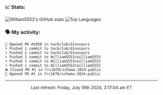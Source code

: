 ### 📈 Stats:
![William5553's GitHub stats](https://gh-readme-stats-git-main-william5553s-projects.vercel.app/api?username=william5553&show_icons=true&theme=dark&include_all_commits=true&count_private=true&hide_border=true)
![Top Languages](https://gh-readme-stats-git-main-william5553s-projects.vercel.app/api/top-langs/?username=william5553&langs_count=10&layout=compact&theme=dark&include_all_commits=true&count_private=true&hide_border=true)

### 🗣 My activity:
```
💪 Opened PR #1050 in hackclub/dinosaurs
⬆️ Pushed 1 commit to hackclub/dinosaurs
⬆️ Pushed 1 commit to hackclub/dinosaurs
⬆️ Pushed 1 commit to William5553/william5553
⬆️ Pushed 1 commit to William5553/william5553
⬆️ Pushed 1 commit to William5553/william5553
❌ Closed PR #1 in frc1678/schema-2024-public
💪 Opened PR #1 in frc1678/schema-2024-public
```

------------
<p align="center">Last refresh: Friday, July 19th 2024, 3:17:04 am ET</p>

